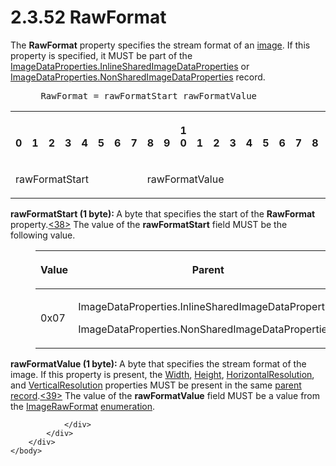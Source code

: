 <html dir="LTR" xmlns:mshelp="http://msdn.microsoft.com/mshelp" xmlns:ddue="http://ddue.schemas.microsoft.com/authoring/2003/5" xmlns:xlink="http://www.w3.org/1999/xlink" xmlns:tool="http://www.microsoft.com/tooltip">
    <head>
        <meta http-equiv="Content-Type" content="text/html; CHARSET=utf-8"></meta>
        <meta name="save" content="history"></meta>
        <title>2.3.52 RawFormat</title>
        <xml>
            <mshelp:toctitle title="2.3.52 RawFormat"></mshelp:toctitle>
            <mshelp:rltitle title="[MS-RPL]: RawFormat"></mshelp:rltitle>
            <mshelp:keyword index="A" term="2430b5fb-8784-4723-b508-cf5996da7c9f"></mshelp:keyword>
            <mshelp:attr name="DCSext.ContentType" value="open specification"></mshelp:attr>
            <mshelp:attr name="AssetID" value="2430b5fb-8784-4723-b508-cf5996da7c9f"></mshelp:attr>
            <mshelp:attr name="TopicType" value="kbRef"></mshelp:attr>
            <mshelp:attr name="DCSext.Title" value="[MS-RPL]: RawFormat" />
        </xml>
    </head>
    <body>
        <div id="header">
            <h1 class="heading">2.3.52 RawFormat</h1>
        </div>
        <div id="mainSection">
            <div id="mainBody">
                <div id="allHistory" class="saveHistory"></div>
                <div id="sectionSection0" class="section" name="collapseableSection">
                    

<p>The <b>RawFormat</b> property specifies the stream format of
an <a href="75ae48f7-746b-4b41-919c-6699fa28b3ef.htm#gt_d6b55d1e-aea6-4b7e-a23d-c0de845e0b50">image</a>. If this
property is specified, it MUST be part of the <a href="1b93acb6-ccb8-494f-abe9-797e9d3ab199.htm">ImageDataProperties.InlineSharedImageDataProperties</a>
or <a href="cd824380-615e-4259-9193-320c0992eb47.htm">ImageDataProperties.NonSharedImageDataProperties</a>
record.            </p>

<dl>
<dd>
<div><pre> RawFormat = rawFormatStart rawFormatValue
</pre></div>
</dd></dl>

<table>
 <tr>
  <th><p><br>0</p></th>
  <th><p><br>1</p></th>
  <th><p><br>2</p></th>
  <th><p><br>3</p></th>
  <th><p><br>4</p></th>
  <th><p><br>5</p></th>
  <th><p><br>6</p></th>
  <th><p><br>7</p></th>
  <th><p><br>8</p></th>
  <th><p><br>9</p></th>
  <th><p>1<br>0</p></th>
  <th><p><br>1</p></th>
  <th><p><br>2</p></th>
  <th><p><br>3</p></th>
  <th><p><br>4</p></th>
  <th><p><br>5</p></th>
  <th><p><br>6</p></th>
  <th><p><br>7</p></th>
  <th><p><br>8</p></th>
  <th><p><br>9</p></th>
  <th><p>2<br>0</p></th>
  <th><p><br>1</p></th>
  <th><p><br>2</p></th>
  <th><p><br>3</p></th>
  <th><p><br>4</p></th>
  <th><p><br>5</p></th>
  <th><p><br>6</p></th>
  <th><p><br>7</p></th>
  <th><p><br>8</p></th>
  <th><p><br>9</p></th>
  <th><p>3<br>0</p></th>
  <th><p><br>1</p></th>
 </tr>
 <tr>
  <td colspan="8">
  <p>rawFormatStart</p>
  </td>
  <td colspan="8">
  <p>rawFormatValue</p>
  </td>
  
 </tr>
</table>

<p><b>rawFormatStart (1 byte): </b>A byte that specifies
the start of the <b>RawFormat</b> property.<a id="Appendix_A_Target_38"></a><a href="1d022514-2a2f-41df-b2f8-36f19e474fa5.htm#Appendix_A_38" aria-label="Product behavior note 38">&lt;38&gt;</a> The value
of the <b>rawFormatStart</b> field MUST be the following value.</p>

<dl>
<dd>
<table>
 <thead>
  <tr>
   <th>
   <p>Value</p>
   </th>
   <th>
   <p>Parent</p>
   </th>
  </tr>
 </thead>
 <tr>
  <td>
  <p>0x07</p>
  </td>
  <td>
  <p>ImageDataProperties.InlineSharedImageDataProperties</p>
  <p>ImageDataProperties.NonSharedImageDataProperties</p>
  </td>
 </tr>
</table>
</dd></dl>

<p><b>rawFormatValue (1 byte): </b>A byte that specifies
the stream format of the image. If this property is present, the <a href="c8b60e59-5d3a-4f95-9e2e-fd26420a95e0.htm">Width</a>, <a href="df859de5-ddf6-4db4-9e4e-40e37bedaace.htm">Height</a>, <a href="22e8bc7e-11b3-45d7-9a06-fe19d35b73f2.htm">HorizontalResolution</a>, and <a href="352ea4d4-5cf3-418b-9211-51ff3f3c0d62.htm">VerticalResolution</a>
properties MUST be present in the same <a href="75ae48f7-746b-4b41-919c-6699fa28b3ef.htm#gt_8502cabb-8fac-401a-93da-3ca2ad4ddf75">parent record</a>.<a id="Appendix_A_Target_39"></a><a href="1d022514-2a2f-41df-b2f8-36f19e474fa5.htm#Appendix_A_39" aria-label="Product behavior note 39">&lt;39&gt;</a> The value of the <b>rawFormatValue</b>
field MUST be a value from the <a href="bb0a41a8-2316-453d-abbe-684dfe7c65f6.htm">ImageRawFormat</a> <a href="75ae48f7-746b-4b41-919c-6699fa28b3ef.htm#gt_846463b5-421c-4d6b-8d82-79d44db666fa">enumeration</a>.</p>


                </div>
            </div>
        </div>
    </body>
</html>